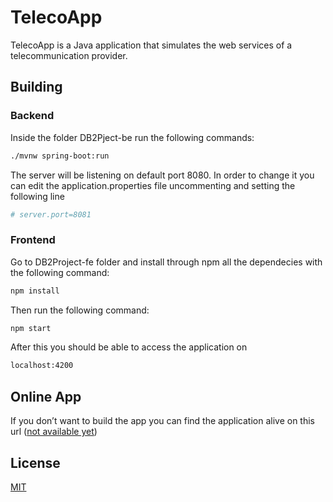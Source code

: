 
# TelecoApp

TelecoApp is a Java application that simulates the web services of a telecommunication provider.

## Building
### Backend
Inside the folder DB2Pject-be run the following commands:

```bash
./mvnw spring-boot:run 
```
The server will be listening on default port 8080. In order to change it you can edit the application.properties file uncommenting and setting the following line

```bash
# server.port=8081
```

### Frontend
Go to DB2Project-fe folder and install through npm all the dependecies with the following command:
```bash
npm install
```

Then run the following command:
```bash
npm start
```

After this you should be able to access the application on 
```bash
localhost:4200
```

## Online App
If you don’t want to build the app you can find the application alive on this url ([not available yet](http://db2project.duckdns.org))

## License
[MIT](https://choosealicense.com/licenses/mit/)
